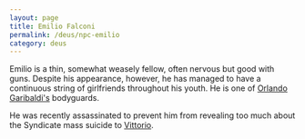 ```yaml
---
layout: page
title: Emilio Falconi
permalink: /deus/npc-emilio
category: deus
---
```

Emilio is a thin, somewhat weasely fellow, often nervous but good with guns. Despite his appearance, however, he has managed to have a continuous string of girlfriends throughout his youth. He is one of [Orlando Garibaldi's](npc-orlando) bodyguards.

He was recently assassinated to prevent him from revealing too much about the Syndicate mass suicide to [Vittorio](char-public-allen).
